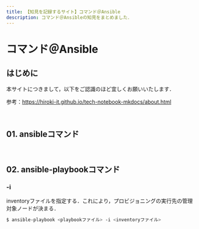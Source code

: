 ```yaml
---
title: 【知見を記録するサイト】コマンド＠Ansible
description: コマンド＠Ansibleの知見をまとめました．
---
```


# コマンド＠Ansible

## はじめに

本サイトにつきまして，以下をご認識のほど宜しくお願いいたします．

参考：https://hiroki-it.github.io/tech-notebook-mkdocs/about.html

<br>

## 01. ansibleコマンド

<br>

## 02. ansible-playbookコマンド

### -i

inventoryファイルを指定する．これにより，プロビジョニングの実行先の管理対象ノードが決まる．

```bash
$ ansible-playbook <playbookファイル> -i <inventoryファイル>
```

